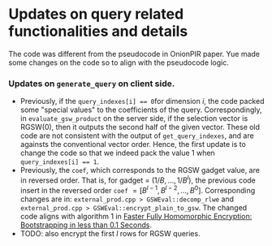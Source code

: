 # Updates on query related functionalities and details

The code was different from the pseudocode in OnionPIR paper. Yue made some changes on the code so to align with the pseudocode logic.



### Updates on `generate_query` on client side.

- Previously, if the `query_indexes[i] == 0`for dimension $i$, the code packed some "special values" to the coefficients of the query. Correspondingly, in `evaluate_gsw_product` on the server side, if the selection vector is RGSW(0), then it outputs the second half of the given vector. These old code are not consistent with the output of `get_query_indexes`, and are againsts the conventional vector order. Hence, the first update is to change the code so that we indeed pack the value 1 when `query_indexes[i] == 1`.
- Previously, the `coef`, which corresponds to the RGSW gadget value, are in reversed order. That is, for gadget = $(1/B, \ldots, 1/B^l)$, the previous code insert in the reversed order `coef` $=[B^{l-1}, B^{l-2}, \ldots, B^0]$. Corresponding changes are in: `external_prod.cpp > GSWEval::decomp_rlwe` and `external_prod.cpp > GSWEval::encrypt_plain_to_gsw`. The changed code aligns with algorithm 1 in [Faster Fully Homomorphic Encryption: Bootstrapping in less than 0.1 Seconds](https://eprint.iacr.org/2016/870).
- TODO: also encrypt the first $l$ rows for RGSW queries.